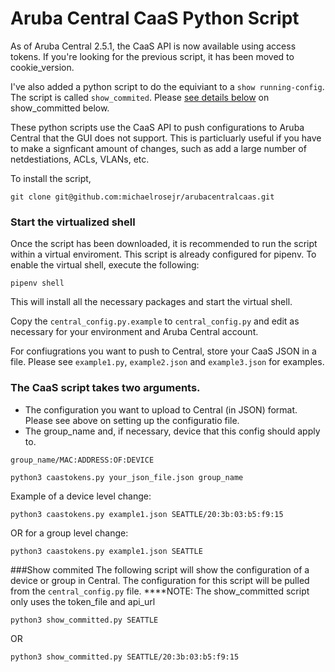 # Aruba Central CaaS Python Script

As of Aruba Central 2.5.1, the CaaS API is now available using access tokens. If you're looking for the previous script, it has been moved to cookie_version.

I've also added a python script to do the equiviant to a `show running-config`. The script is called `show_commited`. Please [see details below](#show-commited) on show_committed below.

These python scripts use the CaaS API to push configurations to Aruba Central that the GUI does not support. This is particluarly useful if you have to make a signficant amount of changes, such as add a large number of netdestiations, ACLs, VLANs, etc.

To install the script, 
```
git clone git@github.com:michaelrosejr/arubacentralcaas.git
```
### Start the virtualized shell
Once the script has been downloaded, it is recommended to run the script within a virtual enviroment. This script is already configured for pipenv. To enable the virtual shell, execute the following:

```
pipenv shell
```
 
This will install all the necessary packages and start the virtual shell.

Copy the ```central_config.py.example``` to ```central_config.py``` and edit as necessary for your environment and Aruba Central account.

For confiugrations you want to push to Central, store your CaaS JSON in a file. Please see ```example1.py```, ```example2.json``` and ```example3.json``` for examples. 


### The CaaS script takes two arguments. 
- The configuration you want to upload to Central (in JSON) format. Please see above on setting up the configuratio file.
- The group_name and, if necessary, device that this config should apply to.

`group_name/MAC:ADDRESS:OF:DEVICE`

```
python3 caastokens.py your_json_file.json group_name
```

Example of a device level change:

```
python3 caastokens.py example1.json SEATTLE/20:3b:03:b5:f9:15
```

OR for a group level change:

```
python3 caastokens.py example1.json SEATTLE
```

###Show commited
The following script will show the configuration of a device or group in Central. The configuration for this script will be pulled from the `central_config.py` file. 
****NOTE: The show_committed script only uses the token_file and api_url


```python3 show_committed.py SEATTLE```

OR

```python3 show_committed.py SEATTLE/20:3b:03:b5:f9:15```